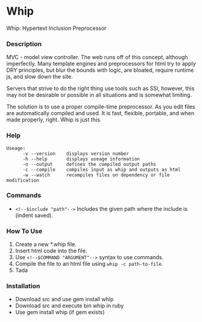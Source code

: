 # Whip
Whip: Hypertext Inclusion Preprocessor

### Description

MVC - model view controller. The web runs off of this concept, although imperfectly. Many template engines and preprocessors for html try to apply DRY principles, but blur the bounds with logic, are bloated, require runtime js, and slow down the site.

Servers that strive to do the right thing use tools such as SSI, however, this may not be desirable or possible in all situations and is somewhat limiting.

The solution is to use a proper compile-time preprocessor. As you edit files are automatically compiled and used. It is fast, flexible, portable, and when made properly, right. Whip is just this.

### Help
```
Useage:
      -v --version    displays version number
      -h --help       displays useage information
      -o --output     defines the compiled output paths
      -c --compile    compiles input as whip and outputs as html
      -w --watch      recompiles files on dependency or file modification
```

### Commands
- `<!--$include "path"-->`
Includes the given path where the include is (indent saved).

### How To Use
1. Create a new *.whip file.
2. Insert html code into the file.
3. Use `<!--$COMMAND "ARGUMENT"-->` syntax to use commands.
4. Compile the file to an html file using `whip -c path-to-file`.
5. Tada

### Installation
- Download src and use gem install whip
- Download src and execute bin whip in ruby
- Use gem install whip (if gem exists)

